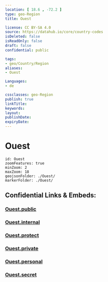 ```yaml
---
location: [ 18.6 , -72.2 ] 
type: geo-Region
title: Ouest

license: CC BY-SA 4.0
source: https://datahub.io/core/country-codes
isDeleted: false
isReadOnly: false
draft: false
confidential: public

tags:
- geo/Country/Region
aliases:
- Ouest

Languages:
- de

cssclasses: geo-Region
publish: true
linkTitle: 
keywords: 
layout: 
publishDate: 
expiryDate: 
---
```


# Ouest

```leaflet
id: Ouest
zoomFeatures: true 
minZoom: 2 
maxZoom: 18
geojsonFolder: ./Ouest/
markerFolder: ./Ouest/
```


## Confidential Links & Embeds: 

### [Ouest.public](/_public/\Earth\Continent\America~Caribbean\Haiti\Departments~HaitiOuest.public.md) 

### [Ouest.internal](/_internal/\Earth\Continent\America~Caribbean\Haiti\Departments~HaitiOuest.internal.md) 

### [Ouest.protect](/_protect/\Earth\Continent\America~Caribbean\Haiti\Departments~HaitiOuest.protect.md) 

### [Ouest.private](/_private/\Earth\Continent\America~Caribbean\Haiti\Departments~HaitiOuest.private.md) 

### [Ouest.personal](/_personal/\Earth\Continent\America~Caribbean\Haiti\Departments~HaitiOuest.personal.md) 

### [Ouest.secret](/_secret/\Earth\Continent\America~Caribbean\Haiti\Departments~HaitiOuest.secret.md)

